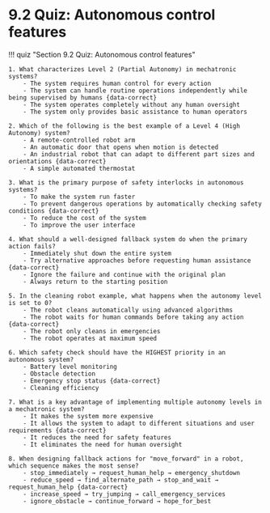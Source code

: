 # 9.2 Quiz: Autonomous control features

!!! quiz "Section 9.2 Quiz: Autonomous control features"

    1. What characterizes Level 2 (Partial Autonomy) in mechatronic systems?
        - The system requires human control for every action
        - The system can handle routine operations independently while being supervised by humans {data-correct}
        - The system operates completely without any human oversight
        - The system only provides basic assistance to human operators

    2. Which of the following is the best example of a Level 4 (High Autonomy) system?
        - A remote-controlled robot arm
        - An automatic door that opens when motion is detected
        - An industrial robot that can adapt to different part sizes and orientations {data-correct}
        - A simple automated thermostat

    3. What is the primary purpose of safety interlocks in autonomous systems?
        - To make the system run faster
        - To prevent dangerous operations by automatically checking safety conditions {data-correct}
        - To reduce the cost of the system
        - To improve the user interface

    4. What should a well-designed fallback system do when the primary action fails?
        - Immediately shut down the entire system
        - Try alternative approaches before requesting human assistance {data-correct}
        - Ignore the failure and continue with the original plan
        - Always return to the starting position

    5. In the cleaning robot example, what happens when the autonomy level is set to 0?
        - The robot cleans automatically using advanced algorithms
        - The robot waits for human commands before taking any action {data-correct}
        - The robot only cleans in emergencies
        - The robot operates at maximum speed

    6. Which safety check should have the HIGHEST priority in an autonomous system?
        - Battery level monitoring
        - Obstacle detection
        - Emergency stop status {data-correct}
        - Cleaning efficiency

    7. What is a key advantage of implementing multiple autonomy levels in a mechatronic system?
        - It makes the system more expensive
        - It allows the system to adapt to different situations and user requirements {data-correct}
        - It reduces the need for safety features
        - It eliminates the need for human oversight

    8. When designing fallback actions for "move_forward" in a robot, which sequence makes the most sense?
        - stop_immediately → request_human_help → emergency_shutdown
        - reduce_speed → find_alternate_path → stop_and_wait → request_human_help {data-correct}
        - increase_speed → try_jumping → call_emergency_services
        - ignore_obstacle → continue_forward → hope_for_best

